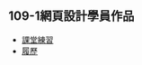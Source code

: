 ## 109-1網頁設計學員作品
* [課堂練習](https://ncutwebclass.github.io/2020dev01/index.html)
* [履歷](https://github.com/did1335/did1335.github.io/blob/master/2020Expo/resume/index.html)
